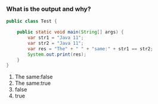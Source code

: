 ### What is the output and why?
```java
public class Test {

    public static void main(String[] args) {
        var str1 = "Java 11";
        var str2 = "Java 11";
        var res = "The" + " " + "same:" + str1 == str2;
        System.out.print(res);
    }
}
```
1. The same:false
2. The same:true
3. false
4. true




